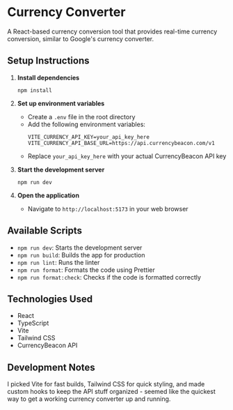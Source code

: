 # Currency Converter

A React-based currency conversion tool that provides real-time currency conversion, similar to Google's currency converter.

## Setup Instructions

1. **Install dependencies**

   ```
   npm install
   ```

2. **Set up environment variables**

   - Create a `.env` file in the root directory
   - Add the following environment variables:
     ```
     VITE_CURRENCY_API_KEY=your_api_key_here
     VITE_CURRENCY_API_BASE_URL=https://api.currencybeacon.com/v1
     ```
   - Replace `your_api_key_here` with your actual CurrencyBeacon API key

3. **Start the development server**

   ```
   npm run dev
   ```

4. **Open the application**
   - Navigate to `http://localhost:5173` in your web browser

## Available Scripts

- `npm run dev`: Starts the development server
- `npm run build`: Builds the app for production
- `npm run lint`: Runs the linter
- `npm run format`: Formats the code using Prettier
- `npm run format:check`: Checks if the code is formatted correctly

## Technologies Used

- React
- TypeScript
- Vite
- Tailwind CSS
- CurrencyBeacon API

## Development Notes

I picked Vite for fast builds, Tailwind CSS for quick styling, and made custom hooks to keep the API stuff organized - seemed like the quickest way to get a working currency converter up and running.
